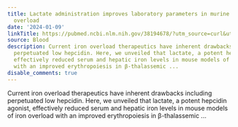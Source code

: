```yaml
---
title: Lactate administration improves laboratory parameters in murine models of iron
  overload
date: '2024-01-09'
linkTitle: https://pubmed.ncbi.nlm.nih.gov/38194678/?utm_source=curl&utm_medium=rss&utm_campaign=journals&utm_content=7603509&fc=None&ff=20240110170437&v=2.18.0
source: Blood
description: Current iron overload therapeutics have inherent drawbacks including
  perpetuated low hepcidin. Here, we unveiled that lactate, a potent hepcidin agonist,
  effectively reduced serum and hepatic iron levels in mouse models of iron overload
  with an improved erythropoiesis in β-thalassemic ...
disable_comments: true
---
```

Current iron overload therapeutics have inherent drawbacks including perpetuated low hepcidin. Here, we unveiled that lactate, a potent hepcidin agonist, effectively reduced serum and hepatic iron levels in mouse models of iron overload with an improved erythropoiesis in β-thalassemic ...